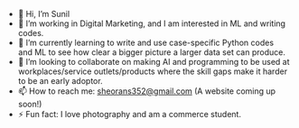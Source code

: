 - 👋 Hi, I’m Sunil
- 👀 I’m working in Digital Marketing, and I am interested in ML and writing codes. 
- 🌱 I’m currently learning to write and use case-specific Python codes and ML to see how clear a bigger picture a larger data set can produce. 
- 💞️ I’m looking to collaborate on making AI and programming to be used at workplaces/service outlets/products where the skill gaps make it harder to be an early adoptor. 
- 📫 How to reach me: sheorans352@gmail.com (A website coming up soon!)
- ⚡ Fun fact: I love photography and am a commerce student. 

<!---
sheorans352/sheorans352 is a ✨ special ✨ repository because its `README.md` (this file) appears on your GitHub profile.
You can click the Preview link to take a look at your changes.
--->
